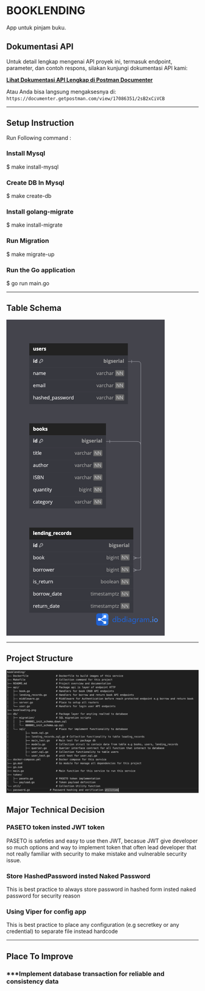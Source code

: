 # BOOKLENDING

App untuk pinjam buku.

## Dokumentasi API

Untuk detail lengkap mengenai API proyek ini, termasuk endpoint, parameter, dan contoh respons, silakan kunjungi dokumentasi API kami:

**[Lihat Dokumentasi API Lengkap di Postman Documenter](https://documenter.getpostman.com/view/17086351/2sB2xCiVCB)**

Atau Anda bisa langsung mengaksesnya di: `https://documenter.getpostman.com/view/17086351/2sB2xCiVCB`

---

## Setup Instruction
Run Following command :
### Install Mysql
$ make install-mysql
### Create DB In Mysql
$ make create-db
### Install golang-migrate
$ make install-migrate
### Run Migration
$ make migrate-up

### Run the Go application
$ go run main.go

---

## Table Schema
![Table (Schema Table)](bookleading.png)

---

## Project Structure
![Table (Schema Table)](Screenshot.png)

## Major Technical Decision

### PASETO token insted JWT token
PASETO is safeties and easy to use then JWT, becasue JWT give developer so much options and way to implement token that 
often lead developer that not really familiar with security to make mistake and vulnerable security issue.

### Store HashedPassword insted Naked Password
This is best practice to always store password in hashed form insted naked password for security reason

### Using Viper for config app
This is best practice to place any configuration (e.g secretkey or any credential) to separate file instead hardcode

---

## Place To Improve

### ***Implement database transaction for reliable and consistency data